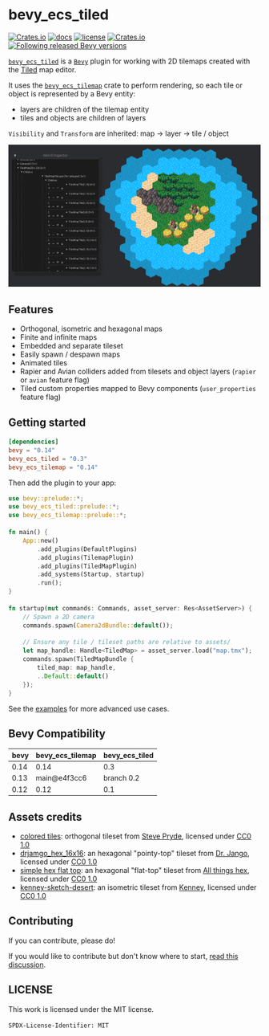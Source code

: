 # bevy_ecs_tiled

[![Crates.io](https://img.shields.io/crates/v/bevy_ecs_tiled)](https://crates.io/crates/bevy_ecs_tiled)
[![docs](https://docs.rs/bevy_ecs_tiled/badge.svg)](https://docs.rs/bevy_ecs_tiled/)
[![license](https://img.shields.io/badge/license-MIT-blue.svg)](https://github.com/adrien-bon/bevy_ecs_tiled/blob/main/LICENSE)
[![Crates.io](https://img.shields.io/crates/d/bevy_ecs_tiled)](https://crates.io/crates/bevy_ecs_tiled)
[![Following released Bevy versions](https://img.shields.io/badge/Bevy%20tracking-released%20version-lightblue)](https://bevyengine.org/learn/quick-start/plugin-development/#main-branch-tracking)

[`bevy_ecs_tiled`](https://github.com/adrien-bon/bevy_ecs_tiled) is a [`Bevy`](https://bevyengine.org/) plugin for working with 2D tilemaps created with the [Tiled](https://www.mapeditor.org/) map editor.

It uses the [`bevy_ecs_tilemap`](https://github.com/StarArawn/bevy_ecs_tilemap) crate to perform rendering, so each tile or object is represented by a Bevy entity:

- layers are children of the tilemap entity
- tiles and objects are children of layers

`Visibility` and `Transform` are inherited: map -> layer -> tile / object

![screenshot](./res/screenshot.gif)

## Features

- Orthogonal, isometric and hexagonal maps
- Finite and infinite maps
- Embedded and separate tileset
- Easily spawn / despawn maps
- Animated tiles
- Rapier and Avian colliders added from tilesets and object layers (`rapier` or `avian` feature flag)
- Tiled custom properties mapped to Bevy components (`user_properties` feature flag)

## Getting started

```toml
[dependencies]
bevy = "0.14"
bevy_ecs_tiled = "0.3"
bevy_ecs_tilemap = "0.14"
```

Then add the plugin to your app:

```rust
use bevy::prelude::*;
use bevy_ecs_tiled::prelude::*;
use bevy_ecs_tilemap::prelude::*;

fn main() {
    App::new()
        .add_plugins(DefaultPlugins)
        .add_plugins(TilemapPlugin)
        .add_plugins(TiledMapPlugin)
        .add_systems(Startup, startup)
        .run();
}

fn startup(mut commands: Commands, asset_server: Res<AssetServer>) {
    // Spawn a 2D camera
    commands.spawn(Camera2dBundle::default());

    // Ensure any tile / tileset paths are relative to assets/
    let map_handle: Handle<TiledMap> = asset_server.load("map.tmx");
    commands.spawn(TiledMapBundle {
        tiled_map: map_handle,
        ..Default::default()
    });
}
```

See the [examples](./examples/README.md) for more advanced use cases.

## Bevy Compatibility

|bevy|bevy_ecs_tilemap|bevy_ecs_tiled|
|---|---|---|
|0.14|0.14|0.3|
|0.13|main@e4f3cc6|branch 0.2|
|0.12|0.12|0.1|

## Assets credits

- [colored tiles](./assets/tiles/): orthogonal tileset from [Steve Pryde](https://github.com/stevepryde), licensed under [CC0 1.0](https://creativecommons.org/publicdomain/zero/1.0/)
- [drjamgo_hex_16x16](https://opengameart.org/content/basic-hex-tile-set-16x16): an hexagonal "pointy-top" tileset from [Dr. Jango](https://opengameart.org/users/dr-jamgo), licensed under [CC0 1.0](https://creativecommons.org/publicdomain/zero/1.0/)
- [simple hex flat top](https://opengameart.org/content/simple-flat-top-hexagonal-tiles): an hexagonal "flat-top" tileset from [All things hex](https://opengameart.org/users/all-things-hex), licensed under [CC0 1.0](https://creativecommons.org/publicdomain/zero/1.0/)
- [kenney-sketch-desert](https://kenney.nl/assets/sketch-desert): an isometric tileset from [Kenney](https://kenney.nl/), licensed under [CC0 1.0](https://creativecommons.org/publicdomain/zero/1.0/)

## Contributing

If you can contribute, please do!

If you would like to contribute but don't know where to start, [read this discussion](https://github.com/adrien-bon/bevy_ecs_tiled/discussions/1).

## LICENSE

This work is licensed under the MIT license.

`SPDX-License-Identifier: MIT`
